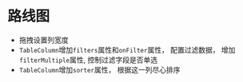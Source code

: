 # 路线图

-   拖拽设置列宽度
-   `TableColumn`增加`filters`属性和`onFilter`属性， 配置过滤数据， 增加`filterMultiple`属性, 控制过滤字段是否单选
-   `TableColumn`增加`sorter`属性， 根据这一列尽心排序